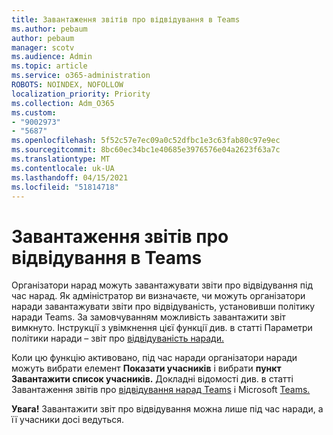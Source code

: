 ```yaml
---
title: Завантаження звітів про відвідування в Teams
ms.author: pebaum
author: pebaum
manager: scotv
ms.audience: Admin
ms.topic: article
ms.service: o365-administration
ROBOTS: NOINDEX, NOFOLLOW
localization_priority: Priority
ms.collection: Adm_O365
ms.custom:
- "9002973"
- "5687"
ms.openlocfilehash: 5f52c57e7ec09a0c52dfbc1e3c63fab80c97e9ec
ms.sourcegitcommit: 8bc60ec34bc1e40685e3976576e04a2623f63a7c
ms.translationtype: MT
ms.contentlocale: uk-UA
ms.lasthandoff: 04/15/2021
ms.locfileid: "51814718"
---
```

# <a name="download-attendance-reports-in-teams"></a>Завантаження звітів про відвідування в Teams

Організатори нарад можуть завантажувати звіти про відвідування під час нарад. Як адміністратор ви визначаєте, чи можуть організатори наради завантажувати звіти про відвідуваність, установивши політику наради Teams. За замовчуванням можливість завантажити звіт вимкнуто. Інструкції з увімкнення цієї функції див. в статті Параметри політики наради – звіт про [відвідуваність наради.](https://docs.microsoft.com/microsoftteams/meeting-policies-in-teams#meeting-policy-settings---meeting-attendance-report)

Коли цю функцію активовано, під час наради організатори наради можуть вибрати елемент **Показати учасників** і вибрати **пункт Завантажити список учасників.** Докладні відомості див. в статті Завантаження звітів про [відвідування нарад Teams](https://support.office.com/article/download-attendance-reports-in-teams-ae7cf170-530c-47d3-84c1-3aedac74d310) і Microsoft [Teams.](https://docs.microsoft.com/microsoftteams/teams-analytics-and-reports/meeting-attendance-report)

**Увага!** Завантажити звіт про відвідування можна лише під час наради, а її учасники досі ведуться.